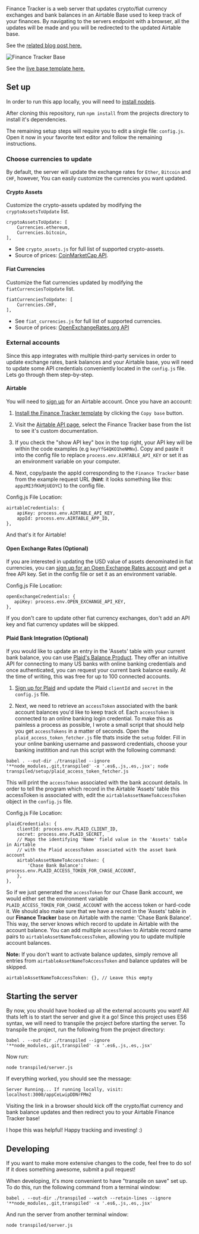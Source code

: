 Finance Tracker is a web server that updates crypto/fiat currency exchanges and bank balances in an Airtable Base used to keep track of your finances. By navigating to the servers endpoint with a browser, all the updates will be made and you will be redirected to the updated Airtable base.

See the [related blog post here.](http://fabioberger.com/post/2016-06-05-finance-tracker-using-airtable/)

![Finance Tracker Base](https://cloud.githubusercontent.com/assets/2151492/15804151/341e3c32-2ab4-11e6-8c17-15b906048caa.png)

See the [live base template here.](https://airtable.com/shrA09QDhlYHBPMB3)

## Set up

In order to run this app locally, you will need to [install nodejs](https://nodejs.org/en/download/).

After cloning this repository, run `npm install` from the projects directory to install it's dependencies.

The remaining setup steps will require you to edit a single file: `config.js`. Open it now in your favorite text editor and follow the remaining instructions.

### Choose currencies to update

By default, the server will update the exchange rates for `Ether`, `Bitcoin` and `CHF`, however, You can easily customize the currencies you want updated.

#### Crypto Assets

Customize the crypto-assets updated by modifying the `cryptoAssetsToUpdate` list.

```
cryptoAssetsToUpdate: [
    Currencies.ethereum,
    Currencies.bitcoin,
],
```
- See `crypto_assets.js` for full list of supported crypto-assets.
- Source of prices: [CoinMarketCap API](http://coinMarketCap.com/api).

#### Fiat Currencies

Customize the fiat currencies updated by modifying the `fiatCurrenciesToUpdate` list.

```
fiatCurrenciesToUpdate: [
    Currencies.CHF,
],
```
- See `fiat_currencies.js` for full list of supported currencies.
- Source of prices: [OpenExchangeRates.org API](https://openexchangerates.org)


### External accounts

Since this app integrates with multiple third-party services in order to update exchange rates, bank balances and your Airtable base, you will need to update some API credentials conveniently located in the `config.js` file. Lets go through them step-by-step.

#### Airtable

You will need to [sign up](https://airtable.com/) for an Airtable account. Once you have an account:

1. [Install the Finance Tracker template](https://airtable.com/shrA09QDhlYHBPMB3) by clicking the `Copy base` button.

2. Visit the [Airtable API page](https://airtable.com/api), select the Finance Tracker base from the list to see it's custom documentation.

3. If you check the "show API key" box in the top right, your API key will be within the code examples (e.g `keyYfG4QKO1heNMNv`). Copy and paste it into the config file to replace `process.env.AIRTABLE_API_KEY` or set it as an environment variable on your computer.

4. Next, copy/paste the appId corresponding to the `Finance Tracker` base from the example request URL (**hint**: it looks something like this: `appzMI3fKkMjUEOYC`) to the config file.

Config.js File Location:

```
airtableCredentials: {
    apiKey: process.env.AIRTABLE_API_KEY,
    appId: process.env.AIRTABLE_APP_ID,
},
```

And that's it for Airtable!

#### Open Exchange Rates (Optional)

If you are interested in updating the USD value of assets denominated in fiat currencies, you can [sign up for an Open Exchange Rates account](https://openexchangerates.org/) and get a free API key. Set in the config file or set it as an environment variable.

Config.js File Location:

```
openExchangeCredentials: {
   apiKey: process.env.OPEN_EXCHANGE_API_KEY,
},
```

If you don't care to update other fiat currency exchanges, don't add an API key and fiat currency updates will be skipped.

#### Plaid Bank Integration (Optional)

If you would like to update an entry in the 'Assets' table with your current bank balance, you can use [Plaid's Balance Product](https://plaid.com/products/balance/). They offer an intuitive API for connecting to many US banks with online banking credentials and once authenticated, you can request your current bank balance easily. At the time of writing, this was free for up to 100 connected accounts.

1. [Sign up for Plaid](https://dashboard.plaid.com/signup/) and update the Plaid `clientId` and `secret` in the `config.js` file.

2. Next, we need to retrieve an `accessToken` associated with the bank account balances you'd like to keep track of. Each `accessToken` is connected to an online banking login credential. To make this as painless a process as possible, I wrote a small script that should help you get `accessTokens` in a matter of seconds. Open the `plaid_access_token_fetcher.js` file thats inside the `setup` folder. Fill in your online banking username and password credentials, choose your banking institition and run this script with the following command:

```
babel . --out-dir ./transpiled --ignore '**node_modules,.git,transpiled' -x '.es6,.js,.es,.jsx'; node transpiled/setup/plaid_access_token_fetcher.js
```

This will print the `accessToken` associated with the bank account details. In order to tell the program which record in the Airtable 'Assets' table this accessToken is associated with, edit the `airtableAssetNameToAccessToken` object in the `config.js` file.

Config.js File Location:

```
plaidCredentials: {
    clientId: process.env.PLAID_CLIENT_ID,
    secret: process.env.PLAID_SECRET,
    // Maps the identifying 'Name' field value in the 'Assets' table in Airtable
    // with the Plaid accessToken associated with the asset bank account
    airtableAssetNameToAccessToken: {
        'Chase Bank Balance': process.env.PLAID_ACCESS_TOKEN_FOR_CHASE_ACCOUNT,
    },
},
```
So if we just generated the `accessToken` for our Chase Bank account, we would either set the environment variable `PLAID_ACCESS_TOKEN_FOR_CHASE_ACCOUNT` with the access token or hard-code it. We should also make sure that we have a record in the 'Assets' table in our **Finance Tracker** base on Airtable with the name: 'Chase Bank Balance'. This way, the server knows which record to update in Airtable with the account balance. You can add multiple `accessToken` to Airtable record name pairs to `airtableAssetNameToAccessToken`, allowing you to update multiple account balances. 


**Note:** If you don't want to activate balance updates, simply remove all entries from `airtableAssetNameToAccessToken` and balance updates will be skipped.

```
airtableAssetNameToAccessToken: {}, // Leave this empty
```

## Starting the server

By now, you should have hooked up all the external accounts you want! All thats left is to start the server and give it a go! Since this project uses ES6 syntax, we will need to transpile the project before starting the server. To transpile the project, run the following from the project directory:

```
babel . --out-dir ./transpiled --ignore '**node_modules,.git,transpiled' -x '.es6,.js,.es,.jsx'
```

Now run:

```
node transpiled/server.js
```

If everything worked, you should see the message:

```
Server Running... If running locally, visit: localhost:3000/appCeLwipDDNrFMm2
```

Visiting the link in a browser should kick off the crypto/fiat currency and bank balance updates and then redirect you to your Airtable Finance Tracker base!

I hope this was helpful! Happy tracking and investing! :)

## Developing

If you want to make more extensive changes to the code, feel free to do so! If it does something awesome, submit a pull request!

When developing, it's more convenient to have "transpile on save" set up. To do this, run the following command from a terminal window:

```
babel . --out-dir ./transpiled --watch --retain-lines --ignore '**node_modules,.git,transpiled' -x '.es6,.js,.es,.jsx'
```

And run the server from another terminal window:

```
node transpiled/server.js
```
